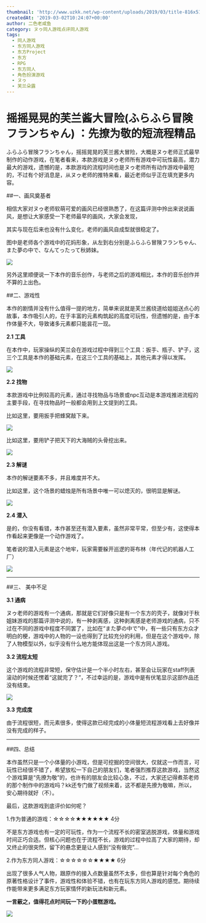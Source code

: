 ```yaml
---
thumbnail: 'http://www.uzkk.net/wp-content/uploads/2019/03/title-816x510.png'
createdAt: '2019-03-02T10:24:07+00:00'
author: 二色老咸鱼
category: ヌゥ同人游戏点评同人游戏
tags:
  - 同人游戏
  - 东方同人游戏
  - 东方Project
  - 东方
  - RPG
  - 东方同人
  - 角色扮演游戏
  - ヌゥ
  - 芙兰朵露
---
```


# 摇摇晃晃的芙兰酱大冒险(ふらふら冒険フランちゃん) ：先撩为敬的短流程精品

ふらふら冒険フランちゃん，摇摇晃晃的芙兰酱大冒险，大概是ヌゥ老师正式最早制作的动作游戏，在笔者看来，本款游戏是ヌゥ老师所有游戏中可玩性最高，潜力最大的游戏，遗憾的是，本款游戏的流程时间也是ヌゥ老师所有动作游戏中最短的，不过有个好消息是，从ヌゥ老师的推特来看，最近老师似乎正在填充更多内容。

##一、画风奠基者

相信大家对ヌゥ老师软萌可爱的画风已经很熟悉了，在这篇评测中拎出来说说画风，是想让大家感受一下老师最早的画风，大家会发现，

其实与现在后来也没有什么变化，老师的画风自成型就很稳定了。

图中是老师各个游戏中的花妈形象，从左到右分别是ふらふら冒険フランちゃん、また夢の中で、なんてったって秋姉妹。

![](http://www.uzkk.net/wp-content/uploads/2019/03/huama.jpg)

另外这里顺便说一下本作的音乐创作，与老师之后的游戏相比，本作的音乐创作并不算的上出色。

##二、游戏性

本作的剧情并没有什么值得一提的地方，简单来说就是芙兰酱绕道给姐姐送点心的故事，本作吸引人的，在于丰富的元素构筑起的高度可玩性，但遗憾的是，由于本作体量不大，导致诸多元素都只能昙花一现。

**2.1 工具**

在本作中，玩家操纵的芙兰会在游戏过程中得到三个工具：扳手、瓶子、铲子，这三个工具是本作的基础元素，在这三个工具的基础上，其他元素才得以发挥。

![](http://www.uzkk.net/wp-content/uploads/2019/03/tool.jpg)

**2.2 找物**

本款游戏中比例较高的元素，通过寻找物品与场景或npc互动是本游戏推进流程的主要手段，在寻找物品时一般都会用到上文提到的工具。

比如这里，要用扳手把蜂窝敲下来。

![](http://www.uzkk.net/wp-content/uploads/2019/03/usetool1.jpg)

比如这里，要用铲子把天下的大海贼的头骨挖出来。

![](http://www.uzkk.net/wp-content/uploads/2019/03/usetool2.jpg)

**2.3 解谜**

本作的解谜要素不多，并且难度并不大。

比如这里，这个场景的蜡烛是所有场景中唯一可以熄灭的，很明显是解谜。

![](http://www.uzkk.net/wp-content/uploads/2019/03/pluzze.jpg)

**2.4 潜入**

是的，你没有看错，本作甚至还有潜入要素，虽然非常平常，但至少有，这使得本作看起来更像是一个动作游戏了。

笔者说的潜入元素是这个地牢，玩家需要躲开巡逻的哥布林（年代记的机器人工厂）

![](http://www.uzkk.net/wp-content/uploads/2019/03/escape.jpg)

---

##三、 美中不足

**3.1 通病**

ヌゥ老师的游戏有一个通病，那就是它们好像只是有一个东方的壳子，就像对于秋姐妹游戏的那篇评测中说的，有一种剥离感，这种剥离感是老师游戏的通病，只不过在不同的游戏中程度不同罢了，比如在“また夢の中で”中，有一些只有东方众才明白的梗，游戏中的人物的一设也得到了比较充分的利用，但是在这个游戏中，除了人物模型以外，似乎没有什么地方能体现出这是一个东方同人游戏。

**3.2 流程太短**

这个游戏的流程非常短，保守估计是一个半小时左右，甚至会让玩家在staff列表滚动的时候还愣着“这就完了？”，不过幸运的是，游戏中是有伏笔显示这部作品还没有结束。

![](http://www.uzkk.net/wp-content/uploads/2019/03/fubi.jpg)

**3.3 完成度**

由于流程很短，而元素很多，使得这款已经完成的小体量短流程游戏看上去好像并没有完成的样子。

---

##四、总结

本作虽然只是一个小体量的小游戏，但是可挖掘的空间很大，仅就这一作而言，可玩性已经很不错了，希望放松一下自己的朋友们，笔者强烈推荐这款游戏，当然这个游戏算是“先撩为敬”的，也许有的朋友会比较心急，不过，大家还记得煮茶老师的那个制作中的游戏吗？kk还专门做了视频来着，这不都是先撩为敬嘛，所以，安心期待就好（不）。

最后，这款游戏到底评价如何呢？

1.作为普通的游戏：☆☆☆☆★★★★★★ 4分

不是东方游戏也有一定的可玩性，作为一个流程不长的密室逃脱游戏，体量和游戏时间正巧合适。但核心问题也在于流程不长，游戏的过程中拉高了大家的期待，却又终止的很突然，留下的悬念更是让人感到“没有做完”…

2.作为东方同人游戏：☆☆☆☆☆☆★★★★ 6分

出现了很多人气人物，跟原作的接入点数量虽然不太多，但也算是针对每个角色的原著性格设计了事件，游戏性和体验不错，也有在玩东方同人游戏的感觉。期待续作能带来更多满足东方玩家情怀的新玩法和新元素。

**一言蔽之，值得花点时间玩一下的小蛋糕游戏。**

![](http://www.uzkk.net/wp-content/uploads/2019/03/title.png)
